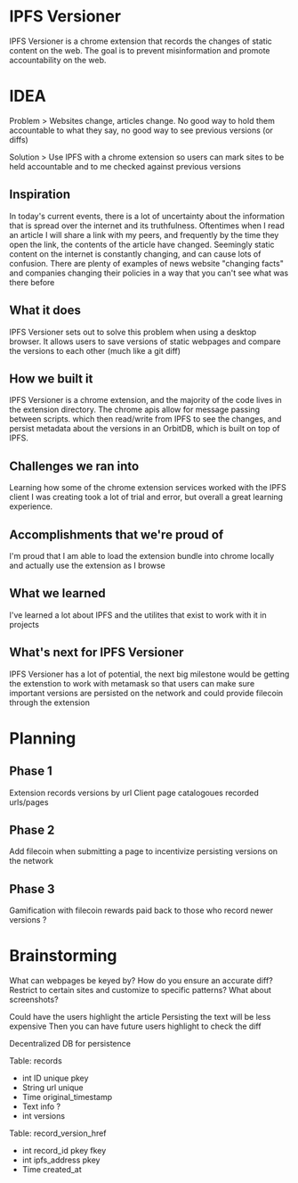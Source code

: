 # IPFS Versioner
IPFS Versioner is a chrome extension that records the changes of static content on the web. The goal is to prevent misinformation and promote accountability on the web.

# IDEA

Problem >
Websites change, articles change. No good way to hold them accountable to what they say, no good way to see previous versions (or diffs)


Solution >
Use IPFS with a chrome extension so users can mark sites to be held accountable and to me checked against previous versions


## Inspiration

In today's current events, there is a lot of uncertainty about the information that is spread over the internet and its truthfulness. Oftentimes when I read an article I will share a link with my peers, and frequently by the time they open the link, the contents of the article have changed. Seemingly static content on the internet is constantly changing, and can cause lots of confusion. There are plenty of examples of news website "changing facts" and companies changing their policies in a way that you can't see what was there before

## What it does

IPFS Versioner sets out to solve this problem when using a desktop browser. It allows users to save versions of static webpages and compare the versions to each other (much like a git diff)

## How we built it

IPFS Versioner is a chrome extension, and the majority of the code lives in the extension directory. The chrome apis allow for message passing between scripts. which then read/write from IPFS to see the changes, and persist metadata about the versions in an OrbitDB, which is built on top of IPFS.

## Challenges we ran into

Learning how some of the chrome extension services worked with the IPFS client I was creating took a lot of trial and error, but overall a great learning experience.

## Accomplishments that we're proud of

I'm proud that I am able to load the extension bundle into chrome locally and actually use the extension as I browse

## What we learned

I've learned a lot about IPFS and the utilites that exist to work with it in projects

## What's next for IPFS Versioner

IPFS Versioner has a lot of potential, the next big milestone would be getting the extenstion to work with metamask so that users can make sure important versions are persisted on the network and could provide filecoin through the extension



# Planning
## Phase 1
Extension records versions by url
Client page catalogoues recorded urls/pages
## Phase 2
Add filecoin when submitting a page to incentivize persisting versions on the network
## Phase 3
Gamification with filecoin rewards paid back to those who record newer versions ?

# Brainstorming
What can webpages be keyed by? 
How do you ensure an accurate diff?
Restrict to certain sites and customize to specific patterns?
What about screenshots?

Could have the users highlight the article
Persisting the text will be less expensive
Then you can have future users highlight to check the diff

Decentralized DB for persistence

Table: records
- int ID unique pkey
- String url unique
- Time original_timestamp
- Text info ?
- int versions

Table: record_version_href
- int record_id pkey fkey
- int ipfs_address pkey
- Time created_at
